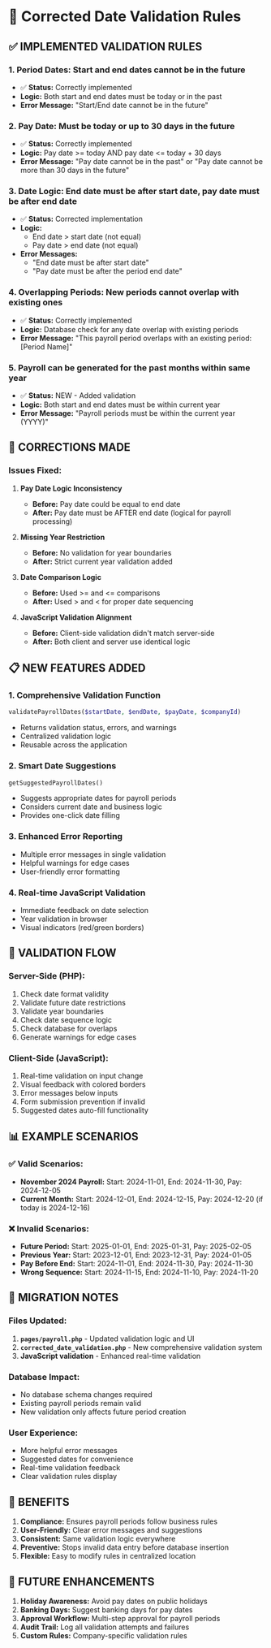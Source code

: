 # 📅 Corrected Date Validation Rules

## ✅ IMPLEMENTED VALIDATION RULES

### 1. **Period Dates: Start and end dates cannot be in the future**
- ✅ **Status:** Correctly implemented
- **Logic:** Both start and end dates must be today or in the past
- **Error Message:** "Start/End date cannot be in the future"

### 2. **Pay Date: Must be today or up to 30 days in the future**
- ✅ **Status:** Correctly implemented  
- **Logic:** Pay date >= today AND pay date <= today + 30 days
- **Error Message:** "Pay date cannot be in the past" or "Pay date cannot be more than 30 days in the future"

### 3. **Date Logic: End date must be after start date, pay date must be after end date**
- ✅ **Status:** Corrected implementation
- **Logic:** 
  - End date > start date (not equal)
  - Pay date > end date (not equal)
- **Error Messages:** 
  - "End date must be after start date"
  - "Pay date must be after the period end date"

### 4. **Overlapping Periods: New periods cannot overlap with existing ones**
- ✅ **Status:** Correctly implemented
- **Logic:** Database check for any date overlap with existing periods
- **Error Message:** "This payroll period overlaps with an existing period: [Period Name]"

### 5. **Payroll can be generated for the past months within same year**
- ✅ **Status:** NEW - Added validation
- **Logic:** Both start and end dates must be within current year
- **Error Message:** "Payroll periods must be within the current year (YYYY)"

## 🔧 CORRECTIONS MADE

### **Issues Fixed:**

1. **Pay Date Logic Inconsistency**
   - **Before:** Pay date could be equal to end date
   - **After:** Pay date must be AFTER end date (logical for payroll processing)

2. **Missing Year Restriction**
   - **Before:** No validation for year boundaries
   - **After:** Strict current year validation added

3. **Date Comparison Logic**
   - **Before:** Used >= and <= comparisons
   - **After:** Used > and < for proper date sequencing

4. **JavaScript Validation Alignment**
   - **Before:** Client-side validation didn't match server-side
   - **After:** Both client and server use identical logic

## 📋 NEW FEATURES ADDED

### **1. Comprehensive Validation Function**
```php
validatePayrollDates($startDate, $endDate, $payDate, $companyId)
```
- Returns validation status, errors, and warnings
- Centralized validation logic
- Reusable across the application

### **2. Smart Date Suggestions**
```php
getSuggestedPayrollDates()
```
- Suggests appropriate dates for payroll periods
- Considers current date and business logic
- Provides one-click date filling

### **3. Enhanced Error Reporting**
- Multiple error messages in single validation
- Helpful warnings for edge cases
- User-friendly error formatting

### **4. Real-time JavaScript Validation**
- Immediate feedback on date selection
- Year validation in browser
- Visual indicators (red/green borders)

## 🎯 VALIDATION FLOW

### **Server-Side (PHP):**
1. Check date format validity
2. Validate future date restrictions
3. Validate year boundaries
4. Check date sequence logic
5. Check database for overlaps
6. Generate warnings for edge cases

### **Client-Side (JavaScript):**
1. Real-time validation on input change
2. Visual feedback with colored borders
3. Error messages below inputs
4. Form submission prevention if invalid
5. Suggested dates auto-fill functionality

## 📊 EXAMPLE SCENARIOS

### **✅ Valid Scenarios:**
- **November 2024 Payroll:** Start: 2024-11-01, End: 2024-11-30, Pay: 2024-12-05
- **Current Month:** Start: 2024-12-01, End: 2024-12-15, Pay: 2024-12-20 (if today is 2024-12-16)

### **❌ Invalid Scenarios:**
- **Future Period:** Start: 2025-01-01, End: 2025-01-31, Pay: 2025-02-05
- **Previous Year:** Start: 2023-12-01, End: 2023-12-31, Pay: 2024-01-05
- **Pay Before End:** Start: 2024-11-01, End: 2024-11-30, Pay: 2024-11-30
- **Wrong Sequence:** Start: 2024-11-15, End: 2024-11-10, Pay: 2024-11-20

## 🔄 MIGRATION NOTES

### **Files Updated:**
1. **`pages/payroll.php`** - Updated validation logic and UI
2. **`corrected_date_validation.php`** - New comprehensive validation system
3. **JavaScript validation** - Enhanced real-time validation

### **Database Impact:**
- No database schema changes required
- Existing payroll periods remain valid
- New validation only affects future period creation

### **User Experience:**
- More helpful error messages
- Suggested dates for convenience
- Real-time validation feedback
- Clear validation rules display

## 🎉 BENEFITS

1. **Compliance:** Ensures payroll periods follow business rules
2. **User-Friendly:** Clear error messages and suggestions
3. **Consistent:** Same validation logic everywhere
4. **Preventive:** Stops invalid data entry before database insertion
5. **Flexible:** Easy to modify rules in centralized location

## 🔮 FUTURE ENHANCEMENTS

1. **Holiday Awareness:** Avoid pay dates on public holidays
2. **Banking Days:** Suggest banking days for pay dates
3. **Approval Workflow:** Multi-step approval for payroll periods
4. **Audit Trail:** Log all validation attempts and failures
5. **Custom Rules:** Company-specific validation rules
